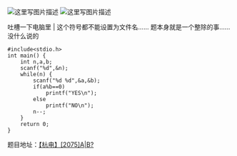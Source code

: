 ![这里写图片描述](http://img.blog.csdn.net/20151220175016406)
![这里写图片描述](http://img.blog.csdn.net/20151220175023986)

吐槽一下电脑里 | 这个符号都不能设置为文件名……
题本身就是一个整除的事……没什么说的

```
#include<stdio.h>
int main() {
	int n,a,b;
	scanf("%d",&n);
	while(n) {
		scanf("%d %d",&a,&b);
		if(a%b==0)
			printf("YES\n");
		else
			printf("NO\n");
		n--;
	}
	return 0;
}

```

题目地址：[【杭电】[2075]A|B?](http://acm.hdu.edu.cn/showproblem.php?pid=2075)